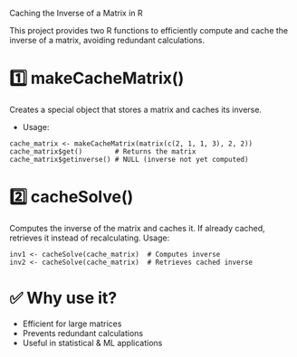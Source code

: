 Caching the Inverse of a Matrix in R

This project provides two R functions to efficiently compute and cache the inverse of a matrix, avoiding redundant calculations.
# 1️⃣ makeCacheMatrix()

Creates a special object that stores a matrix and caches its inverse.
- Usage:
``` 
cache_matrix <- makeCacheMatrix(matrix(c(2, 1, 1, 3), 2, 2))
cache_matrix$get()        # Returns the matrix
cache_matrix$getinverse() # NULL (inverse not yet computed)
```
# 2️⃣ cacheSolve()

Computes the inverse of the matrix and caches it. If already cached, retrieves it instead of recalculating.
Usage:
``` 
inv1 <- cacheSolve(cache_matrix)  # Computes inverse
inv2 <- cacheSolve(cache_matrix)  # Retrieves cached inverse
```
# ✅ Why use it?
- Efficient for large matrices
- Prevents redundant calculations
- Useful in statistical & ML applications
